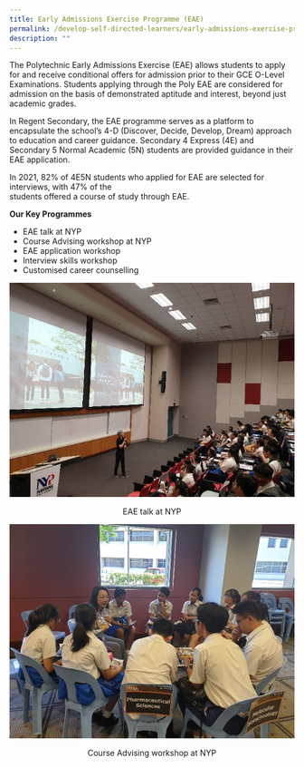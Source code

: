 ```yaml
---
title: Early Admissions Exercise Programme (EAE)
permalink: /develop-self-directed-learners/early-admissions-exercise-programme-eae/
description: ""
---
```

The Polytechnic Early Admissions Exercise (EAE) allows students to apply for and receive conditional offers for admission prior to their GCE O-Level Examinations. Students applying through the Poly EAE are considered for admission on the basis of demonstrated aptitude and interest, beyond just  
academic grades.

In Regent Secondary, the EAE programme serves as a platform to encapsulate the school’s 4-D (Discover, Decide, Develop, Dream) approach to education and career guidance. Secondary 4 Express (4E) and Secondary 5 Normal Academic (5N) students are provided guidance in their EAE application.

In 2021, 82% of 4E5N students who applied for EAE are selected for interviews, with 47% of the  
students offered a course of study through EAE.

**Our Key Programmes**

* EAE talk at NYP  
* Course Advising workshop at NYP  
* EAE application workshop  
* Interview skills workshop  
* Customised career counselling

![](/images/eae-1.jpg)
<center>EAE talk at NYP</center>

![](/images/eae2.jpg)
<center>Course Advising workshop at NYP</center>